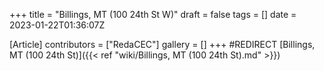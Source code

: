 +++
title = "Billings, MT (100 24th St W)"
draft = false
tags = []
date = 2023-01-22T01:36:07Z

[Article]
contributors = ["RedaCEC"]
gallery = []
+++
#REDIRECT [Billings, MT (100 24th St)]({{< ref "wiki/Billings, MT (100 24th St).md" >}})